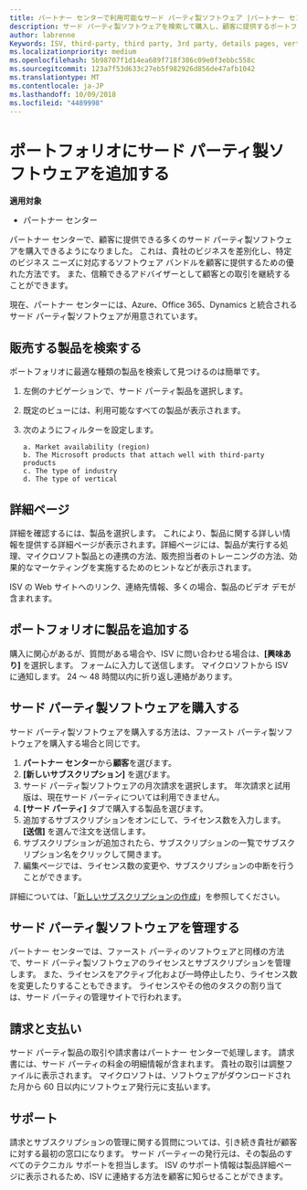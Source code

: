 ```yaml
---
title: パートナー センターで利用可能なサード パーティ製ソフトウェア |パートナー センター
description: サード パーティ製ソフトウェアを検索して購入し、顧客に提供するポートフォリオに追加することができます。
author: labrenne
Keywords: ISV, third-party, third party, 3rd party, details pages, vertical software, software publisher
ms.localizationpriority: medium
ms.openlocfilehash: 5b98707f1d14ea689f718f386c09e0f3ebbc558c
ms.sourcegitcommit: 123a7f53d633c27eb5f982926d856de47afb1042
ms.translationtype: MT
ms.contentlocale: ja-JP
ms.lasthandoff: 10/09/2018
ms.locfileid: "4489998"
---
```

# <a name="add-third-party-software-to-your-portfolio"></a>ポートフォリオにサード パーティ製ソフトウェアを追加する

**適用対象** 

- パートナー センター


パートナー センターで、顧客に提供できる多くのサード パーティ製ソフトウェアを購入できるようになりました。 これは、貴社のビジネスを差別化し、特定のビジネス ニーズに対応するソフトウェア バンドルを顧客に提供するための優れた方法です。 また、信頼できるアドバイザーとして顧客との取引を継続することができます。

現在、パートナー センターには、Azure、Office 365、Dynamics と統合されるサード パーティ製ソフトウェアが用意されています。

## <a name="discover-the-products-you-want-to-sell"></a>販売する製品を検索する

ポートフォリオに最適な種類の製品を検索して見つけるのは簡単です。 
1.  左側のナビゲーションで、サード パーティ製品を選択します。 
2.  既定のビューには、利用可能なすべての製品が表示されます。 
3.  次のようにフィルターを設定します。

        a. Market availability (region) 
        b. The Microsoft products that attach well with third-party products  
        c. The type of industry 
        d. The type of vertical 

## <a name="the-details-page"></a>詳細ページ

詳細を確認するには、製品を選択します。 これにより、製品に関する詳しい情報を提供する詳細ページが表示されます。詳細ページには、製品が実行する処理、マイクロソフト製品との連携の方法、販売担当者のトレーニングの方法、効果的なマーケティングを実施するためのヒントなどが表示されます。 

ISV の Web サイトへのリンク、連絡先情報、多くの場合、製品のビデオ デモが含まれます。 

## <a name="add-the-product-to-your-portfolio"></a>ポートフォリオに製品を追加する

購入に関心があるが、質問がある場合や、ISV に問い合わせる場合は、**[興味あり]** を選択します。 フォームに入力して送信します。 マイクロソフトから ISV に通知します。 24 ～ 48 時間以内に折り返し連絡があります。 

## <a name="purchase-the-third-party-software"></a>サード パーティ製ソフトウェアを購入する

サード パーティ製ソフトウェアを購入する方法は、ファースト パーティ製ソフトウェアを購入する場合と同じです。 

1.  **パートナー センター**から**顧客**を選びます。
2.  **[新しいサブスクリプション]** を選びます。
3.  サード パーティ製ソフトウェアの月次請求を選択します。 年次請求と試用版は、現在サード パーティについては利用できません。
4.  **[サード パーティ]** タブで購入する製品を選びます。
5.  追加するサブスクリプションをオンにして、ライセンス数を入力します。 
          **[送信]** を選んで注文を送信します。
6.  サブスクリプションが追加されたら、サブスクリプションの一覧でサブスクリプション名をクリックして開きます。 
7.  編集ページでは、ライセンス数の変更や、サブスクリプションの中断を行うことができます。

詳細については、「[新しいサブスクリプションの作成](create-a-new-subscription.md)」を参照してください。

## <a name="administer-the-third-party-software"></a>サード パーティ製ソフトウェアを管理する

パートナー センターでは、ファースト パーティのソフトウェアと同様の方法で、サード パーティ製ソフトウェアのライセンスとサブスクリプションを管理します。 また、ライセンスをアクティブ化および一時停止したり、ライセンス数を変更したりすることもできます。 ライセンスやその他のタスクの割り当ては、サード パーティの管理サイトで行われます。

## <a name="billing-and-payment"></a>請求と支払い

サード パーティ製品の取引や請求書はパートナー センターで処理します。 請求書には、サード パーティの料金の明細情報が含まれます。 貴社の取引は調整ファイルに表示されます。 マイクロソフトは、ソフトウェアがダウンロードされた月から 60 日以内にソフトウェア発行元に支払います。 

## <a name="support"></a>サポート

請求とサブスクリプションの管理に関する質問については、引き続き貴社が顧客に対する最初の窓口になります。 サード パーティーの発行元は、その製品のすべてのテクニカル サポートを担当します。 ISV のサポート情報は製品詳細ページに表示されるため、ISV に連絡する方法を顧客に知らせることができます。

